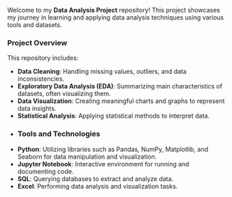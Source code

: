 Welcome to my **Data Analysis Project** repository! This project showcases my journey in learning and applying data analysis techniques using various tools and datasets.
### Project Overview
This repository includes:
- **Data Cleaning**: Handling missing values, outliers, and data inconsistencies.
- **Exploratory Data Analysis (EDA)**: Summarizing main characteristics of datasets, often visualizing them.
- **Data Visualization**: Creating meaningful charts and graphs to represent data insights.
- **Statistical Analysis**: Applying statistical methods to interpret data.
- ### Tools and Technologies
- **Python**: Utilizing libraries such as Pandas, NumPy, Matplotlib, and Seaborn for data manipulation and visualization.
- **Jupyter Notebook**: Interactive environment for running and documenting code.
- **SQL**: Querying databases to extract and analyze data.
- **Excel**: Performing data analysis and visualization tasks.
